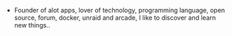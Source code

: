 - Founder of alot apps, lover of technology, programming language, open source, forum, docker, unraid and arcade, I like to discover and learn new things..
  <br>
























































































































































































































































































































































































































































































































































































































